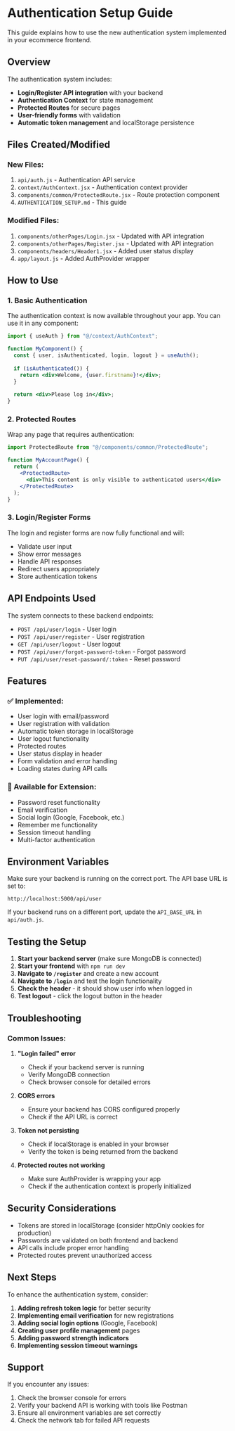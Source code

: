 # Authentication Setup Guide

This guide explains how to use the new authentication system implemented in your ecommerce frontend.

## Overview

The authentication system includes:
- **Login/Register API integration** with your backend
- **Authentication Context** for state management
- **Protected Routes** for secure pages
- **User-friendly forms** with validation
- **Automatic token management** and localStorage persistence

## Files Created/Modified

### New Files:
1. `api/auth.js` - Authentication API service
2. `context/AuthContext.jsx` - Authentication context provider
3. `components/common/ProtectedRoute.jsx` - Route protection component
4. `AUTHENTICATION_SETUP.md` - This guide

### Modified Files:
1. `components/otherPages/Login.jsx` - Updated with API integration
2. `components/otherPages/Register.jsx` - Updated with API integration
3. `components/headers/Header1.jsx` - Added user status display
4. `app/layout.js` - Added AuthProvider wrapper

## How to Use

### 1. Basic Authentication

The authentication context is now available throughout your app. You can use it in any component:

```jsx
import { useAuth } from "@/context/AuthContext";

function MyComponent() {
  const { user, isAuthenticated, login, logout } = useAuth();
  
  if (isAuthenticated()) {
    return <div>Welcome, {user.firstname}!</div>;
  }
  
  return <div>Please log in</div>;
}
```

### 2. Protected Routes

Wrap any page that requires authentication:

```jsx
import ProtectedRoute from "@/components/common/ProtectedRoute";

function MyAccountPage() {
  return (
    <ProtectedRoute>
      <div>This content is only visible to authenticated users</div>
    </ProtectedRoute>
  );
}
```

### 3. Login/Register Forms

The login and register forms are now fully functional and will:
- Validate user input
- Show error messages
- Handle API responses
- Redirect users appropriately
- Store authentication tokens

## API Endpoints Used

The system connects to these backend endpoints:

- `POST /api/user/login` - User login
- `POST /api/user/register` - User registration
- `GET /api/user/logout` - User logout
- `POST /api/user/forgot-password-token` - Forgot password
- `PUT /api/user/reset-password/:token` - Reset password

## Features

### ✅ Implemented:
- User login with email/password
- User registration with validation
- Automatic token storage in localStorage
- User logout functionality
- Protected routes
- User status display in header
- Form validation and error handling
- Loading states during API calls

### 🔄 Available for Extension:
- Password reset functionality
- Email verification
- Social login (Google, Facebook, etc.)
- Remember me functionality
- Session timeout handling
- Multi-factor authentication

## Environment Variables

Make sure your backend is running on the correct port. The API base URL is set to:
```
http://localhost:5000/api/user
```

If your backend runs on a different port, update the `API_BASE_URL` in `api/auth.js`.

## Testing the Setup

1. **Start your backend server** (make sure MongoDB is connected)
2. **Start your frontend** with `npm run dev`
3. **Navigate to `/register`** and create a new account
4. **Navigate to `/login`** and test the login functionality
5. **Check the header** - it should show user info when logged in
6. **Test logout** - click the logout button in the header

## Troubleshooting

### Common Issues:

1. **"Login failed" error**
   - Check if your backend server is running
   - Verify MongoDB connection
   - Check browser console for detailed errors

2. **CORS errors**
   - Ensure your backend has CORS configured properly
   - Check if the API URL is correct

3. **Token not persisting**
   - Check if localStorage is enabled in your browser
   - Verify the token is being returned from the backend

4. **Protected routes not working**
   - Make sure AuthProvider is wrapping your app
   - Check if the authentication context is properly initialized

## Security Considerations

- Tokens are stored in localStorage (consider httpOnly cookies for production)
- Passwords are validated on both frontend and backend
- API calls include proper error handling
- Protected routes prevent unauthorized access

## Next Steps

To enhance the authentication system, consider:

1. **Adding refresh token logic** for better security
2. **Implementing email verification** for new registrations
3. **Adding social login options** (Google, Facebook)
4. **Creating user profile management** pages
5. **Adding password strength indicators**
6. **Implementing session timeout warnings**

## Support

If you encounter any issues:
1. Check the browser console for errors
2. Verify your backend API is working with tools like Postman
3. Ensure all environment variables are set correctly
4. Check the network tab for failed API requests 